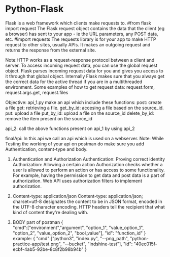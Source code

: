 # Python-Flask
Flask is a web framework which clients make requests to.
#from flask import request
The Flask request object contains the data that the client (eg a browser) has sent to your app - ie the URL parameters, any POST data, etc.
#import requests
The requests library is for your app to make HTTP request to other sites, usually APIs. 
It makes an outgoing request and returns the response from the external site.

Note:HTTP works as a request-response protocol between a client and server. To access incoming request data, you can use the global request object.
Flask parses incoming request data for you and gives you access to it through that global object. Internally Flask makes sure that you always get the correct data 
for the active thread if you are in a multithreaded environment. 
Some examples of how to get request data: request.form, request.args.get, request.files

Objective:
api_1.py make an api which include these functions: 
	post: create a file
	get: retrieving a file.
	get_by_id: accesing a file based on the source_id. 
	put: upload a file
	put_by_id: upload a file on the source_id
	delete_by_id: remove the item present on the source_id
  
api_2: call the above functions present on api_1 by using api_2

finalApi: In this api we call an api which is used on a webserver.
Note: While Testing the working of your api on postman do make sure you add Authentication, content-type and body.
1. Authentication and Authorization
Authentication: Proving correct identity
Authorization: Allowing a certain action
Authorization checks whether a user is allowed to perform an action or has access to some functionality. For example, having the permission 
to get data and post data is a part of authorization. Web API uses authorization filters to implement authorization.

2. Content-type: application/json
Content-type: application/json; charset=utf-8 designates the content to be in JSON format, encoded in the UTF-8 character encoding.
HTTP headers tell the recipient that what kind of content they're dealing with.

3. BODY part of postman
{   
  "cmd":["environment","argument", "option_1", "value_option_1", "option_2", "value_option_2", "bool_value"],
  "id": "function_id"
}
example:
{
	"cmd":["python3", "index.py", "--png_path", "python-practice-app/test.png", "--bucket", "indshine-test"],
	"id": "40ec015f-ecbf-4ab5-92be-8c8f2b98b94b"
}
